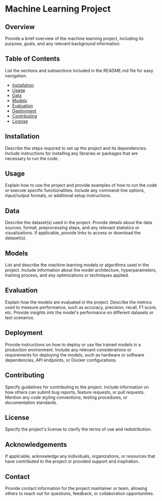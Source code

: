 # Machine Learning Project

## Overview
Provide a brief overview of the machine learning project, including its purpose, goals, and any relevant background information.

## Table of Contents
List the sections and subsections included in the README.md file for easy navigation.

- [Installation](#installation)
- [Usage](#usage)
- [Data](#data)
- [Models](#models)
- [Evaluation](#evaluation)
- [Deployment](#deployment)
- [Contributing](#contributing)
- [License](#license)

## Installation
Describe the steps required to set up the project and its dependencies. Include instructions for installing any libraries or packages that are necessary to run the code.

## Usage
Explain how to use the project and provide examples of how to run the code or execute specific functionalities. Include any command-line options, input/output formats, or additional setup instructions.

## Data
Describe the dataset(s) used in the project. Provide details about the data sources, format, preprocessing steps, and any relevant statistics or visualizations. If applicable, provide links to access or download the dataset(s).

## Models
List and describe the machine learning models or algorithms used in the project. Include information about the model architecture, hyperparameters, training process, and any optimizations or techniques applied.

## Evaluation
Explain how the models are evaluated in the project. Describe the metrics used to measure performance, such as accuracy, precision, recall, F1 score, etc. Provide insights into the model's performance on different datasets or test scenarios.

## Deployment
Provide instructions on how to deploy or use the trained models in a production environment. Include any relevant considerations or requirements for deploying the models, such as hardware or software dependencies, API endpoints, or Docker configurations.

## Contributing
Specify guidelines for contributing to the project. Include information on how others can submit bug reports, feature requests, or pull requests. Mention any code styling conventions, testing procedures, or documentation standards.

## License
Specify the project's license to clarify the terms of use and redistribution.

## Acknowledgements
If applicable, acknowledge any individuals, organizations, or resources that have contributed to the project or provided support and inspiration.

## Contact
Provide contact information for the project maintainer or team, allowing others to reach out for questions, feedback, or collaboration opportunities.
